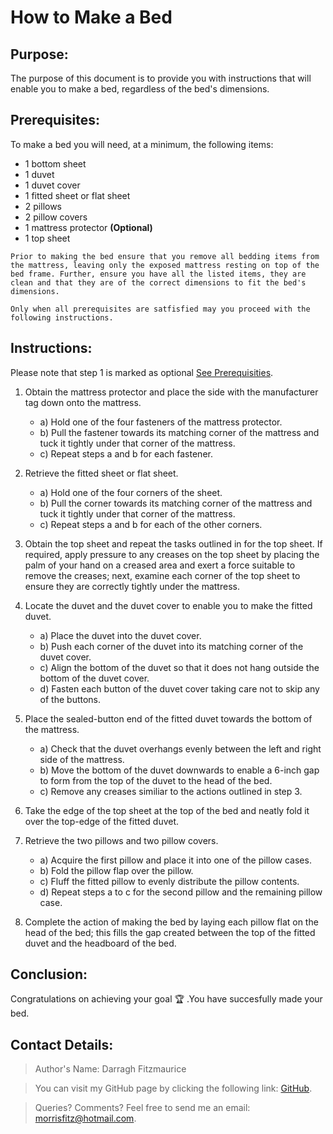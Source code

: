 How to Make a Bed  
=================

Purpose:
--------

The purpose of this document is to provide you with instructions that will enable you to make a bed, regardless of the bed's dimensions. 

<a name='Anchor1'></a>

Prerequisites: 
--------------

To make a bed you will need, at a minimum, the following items:
* 1 bottom sheet 
* 1 duvet
* 1 duvet cover
* 1 fitted sheet or flat sheet
* 2 pillows
* 2 pillow covers
* 1 mattress protector **(Optional)**
* 1 top sheet

```
Prior to making the bed ensure that you remove all bedding items from the mattress, leaving only the exposed mattress resting on top of the bed frame. Further, ensure you have all the listed items, they are clean and that they are of the correct dimensions to fit the bed's dimensions. 

Only when all prerequisites are satfisfied may you proceed with the following instructions.
```

Instructions:
-------------

Please note that step 1 is marked as optional [See Prerequisities](#Anchor1).

1) Obtain the mattress protector and place the side with the manufacturer tag down onto the mattress. 
   - a) Hold one of the four fasteners of the mattress protector.
   - b) Pull the fastener towards its matching corner of the mattress and tuck it tightly under that corner of the mattress.
   - c) Repeat steps a and b for each fastener.
   
2) Retrieve the fitted sheet or flat sheet. 
   * a) Hold one of the four corners of the sheet.
   * b) Pull the corner towards its matching corner of the mattress and tuck it tightly under that corner of the mattress. 
   * c) Repeat steps a and b for each of the other corners. 
   
3) Obtain the top sheet and repeat the tasks outlined in  for the top sheet. 
    If required, apply pressure to any creases on the top sheet by placing the palm of your hand on a creased area and exert a         force suitable to remove the creases; next, examine each corner of the top sheet to ensure they are correctly tightly under the mattress.

4) Locate the duvet and the duvet cover to enable you to make the fitted duvet. 
   - a) Place the duvet into the duvet cover.
   - b) Push each corner of the duvet into its matching corner of the duvet cover. 
   - c) Align the bottom of the duvet so that it does not hang outside the bottom of the duvet cover.
   - d) Fasten each button of the duvet cover taking care not to skip any of the buttons.

5) Place the sealed-button end of the fitted duvet towards the bottom of the mattress.
   - a) Check that the duvet overhangs evenly between the left and right side of the mattress. 
   - b) Move the bottom of the duvet downwards to enable a 6-inch gap to form from the top of the duvet to the head of the bed.
   - c) Remove any creases similiar to the actions outlined in step 3. 

6) Take the edge of the top sheet at the top of the bed and neatly fold it over the top-edge of the fitted duvet. 

7) Retrieve the two pillows and two pillow covers.
   - a) Acquire the first pillow and place it into one of the pillow cases.
   - b) Fold the pillow flap over the pillow. 
   - c) Fluff the fitted pillow to evenly distribute the pillow contents. 
   - d) Repeat steps a to c for the second pillow and the remaining pillow case. 

8) Complete the action of making the bed by laying each pillow flat on the head of the bed; this fills the gap created between the top of the fitted duvet and the headboard of the bed. 

Conclusion:
-----------

Congratulations on achieving your goal :trophy: .You have succesfully made your bed.

Contact Details:
-----------

> Author's Name: Darragh Fitzmaurice

> You can visit my GitHub page by clicking the following link: [GitHub](https://github.com/settings/profile).

> Queries? Comments? Feel free to send me an email: [morrisfitz@hotmail.com](mailto:morrisfitz@hotmail.com).





